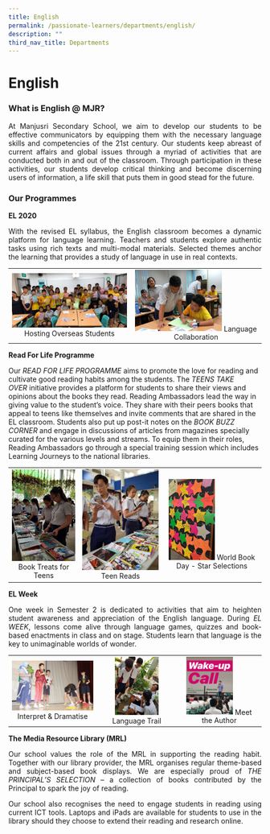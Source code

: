 ```yaml
---
title: English
permalink: /passionate-learners/departments/english/
description: ""
third_nav_title: Departments
---
```

# **English**

### **What is English @ MJR?**

<p style="text-align: justify;">At Manjusri Secondary School, we aim to develop our students to be effective communicators by equipping them with the necessary language skills and competencies of the 21st century. Our students keep abreast of current affairs and global issues through a myriad of activities that are conducted both in and out of the classroom. Through participation in these activities, our students develop critical thinking and become discerning users of information, a life skill that puts them in good stead for the future.</p>

### **Our Programmes**  

**EL 2020**

<p style="text-align: justify;">With the revised EL syllabus, the English classroom becomes a dynamic platform for language learning. Teachers and students explore authentic tasks using rich texts and multi-modal materials. Selected themes anchor the learning that provides a study of language in use in real contexts.</p>


|   |   |
|:-:|:-:|
|  ![](/images/Passionate%20Learners/English/Hosting%20Overseas%20Students.jpg) Hosting Overseas Students  |   <img src="/images/Passionate%20Learners/English/Language%20Collaboration.jpg" style="width:70%">  Language Collaboration |


**Read For Life Programme** 

  

Our _READ FOR LIFE PROGRAMME_ aims to promote the love for reading and cultivate good reading habits among the students. The _TEENS TAKE OVER_ initiative provides a platform for students to share their views and opinions about the books they read. Reading Ambassadors lead the way in giving value to the student’s voice. They share with their peers books that appeal to teens like themselves and invite comments that are shared in the EL classroom. Students also put up post-it notes on the _BOOK BUZZ CORNER_ and engage in discussions of articles from magazines specially curated for the various levels and streams. To equip them in their roles, Reading Ambassadors go through a special training session which includes Learning Journeys to the national libraries.

|   |   |   |
|:----:|:----:|:---:|
|  ![](/images/Passionate%20Learners/English/Book%20Treats%20for%20Teens.jpg)  Book Treats for Teens |    ![](/images/Passionate%20Learners/English/Teen%20Reads.jpg) Teen Reads | <img src="/images/Passionate%20Learners/English/World%20Book%20Day%20-%20Star%20Selections.jpg" style="width:50%"> World Book Day - Star Selections  |


**EL Week**

<p style="text-align: justify;">One week in Semester 2 is dedicated to activities that aim to heighten student awareness and appreciation of the English language. During <i>EL WEEK</i>, lessons come alive through language games, quizzes and book-based enactments in class and on stage. Students learn that language is the key to unimaginable worlds of wonder.</p>

|   |   |   |
|:-----:|:----:|:----:|
|  ![](/images/Passionate%20Learners/English/Interpret%20&%20Dramatise.jpg)  Interpret & Dramatise | <img src="/images/Passionate%20Learners/English/Language%20Trail.jpg" style="width:60%"> Language Trail |  <img src="/images/Passionate%20Learners/English/Meet%20the%20Author.jpg" style="width:60%">   Meet the Author  |


**The Media Resource Library (MRL)** 

<p style="text-align: justify;">Our school values the role of the MRL in supporting the reading habit. Together with our library provider, the MRL organises regular theme-based and subject-based book displays. We are especially proud of <i>THE PRINCIPAL’S SELECTION</i> – a collection of books contributed by the Principal to spark the joy of reading. </p>

<p style="text-align: justify;">Our school also recognises the need to engage students in reading using current ICT tools. Laptops and iPads are available for students to use in the library should they choose to extend their reading and research online.</p>